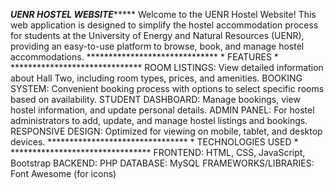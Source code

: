 *************************************************UENR HOSTEL WEBSITE******************************************************
Welcome to the UENR Hostel Website! This web application is designed to simplify the hostel accommodation process for students at the University of Energy and Natural Resources (UENR), providing an easy-to-use platform to browse, book, and manage hostel accommodations.
                                            ******************************
                                            *          FEATURES          *
                                            ******************************
ROOM LISTINGS: View detailed information about Hall Two, including room types, prices, and amenities.
BOOKING SYSTEM: Convenient booking process with options to select specific rooms based on availability.
STUDENT DASHBOARD: Manage bookings, view hostel information, and update personal details.
ADMIN PANEL: For hostel administrators to add, update, and manage hostel listings and bookings.
RESPONSIVE DESIGN: Optimized for viewing on mobile, tablet, and desktop devices.
                                               ********************************
                                               *       TECHNOLOGIES USED      *
                                               ********************************
FRONTEND: HTML, CSS, JavaScript, Bootstrap
BACKEND: PHP
DATABASE: MySQL
FRAMEWORKS/LIBRARIES: Font Awesome (for icons)
